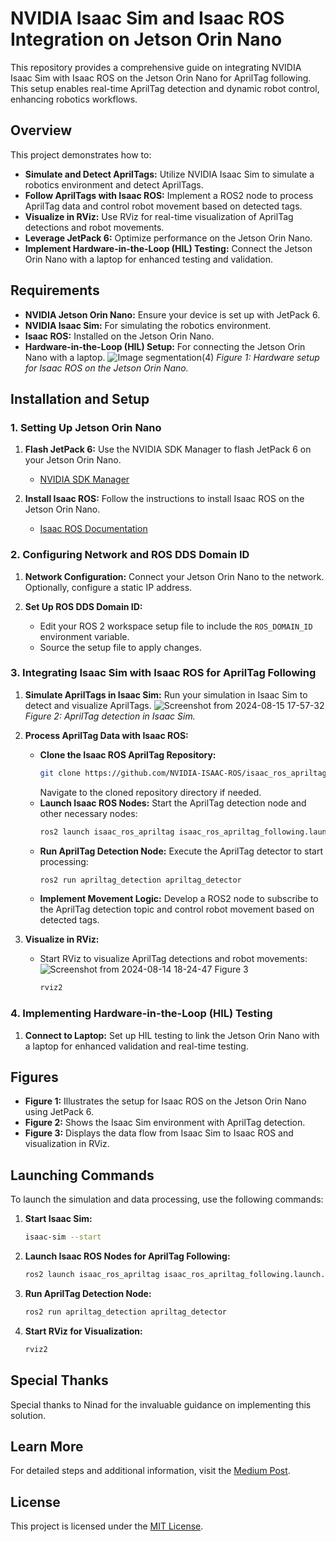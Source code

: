 # NVIDIA Isaac Sim and Isaac ROS Integration on Jetson Orin Nano

This repository provides a comprehensive guide on integrating NVIDIA Isaac Sim with Isaac ROS on the Jetson Orin Nano for AprilTag following. This setup enables real-time AprilTag detection and dynamic robot control, enhancing robotics workflows.

## Overview

This project demonstrates how to:

- **Simulate and Detect AprilTags:** Utilize NVIDIA Isaac Sim to simulate a robotics environment and detect AprilTags.
- **Follow AprilTags with Isaac ROS:** Implement a ROS2 node to process AprilTag data and control robot movement based on detected tags.
- **Visualize in RViz:** Use RViz for real-time visualization of AprilTag detections and robot movements.
- **Leverage JetPack 6:** Optimize performance on the Jetson Orin Nano.
- **Implement Hardware-in-the-Loop (HIL) Testing:** Connect the Jetson Orin Nano with a laptop for enhanced testing and validation.

## Requirements

- **NVIDIA Jetson Orin Nano:** Ensure your device is set up with JetPack 6.
- **NVIDIA Isaac Sim:** For simulating the robotics environment.
- **Isaac ROS:** Installed on the Jetson Orin Nano.
- **Hardware-in-the-Loop (HIL) Setup:** For connecting the Jetson Orin Nano with a laptop.
  ![Image segmentation(4)](https://github.com/user-attachments/assets/4bc1b81a-ce2f-44b8-9e28-24491ab53482)
  *Figure 1: Hardware setup for Isaac ROS on the Jetson Orin Nano.*

## Installation and Setup

### 1. Setting Up Jetson Orin Nano

1. **Flash JetPack 6:** Use the NVIDIA SDK Manager to flash JetPack 6 on your Jetson Orin Nano.
   - [NVIDIA SDK Manager](https://developer.nvidia.com/sdk-manager)

2. **Install Isaac ROS:** Follow the instructions to install Isaac ROS on the Jetson Orin Nano.
   - [Isaac ROS Documentation](https://nvidia-isaac-ros.github.io/)

### 2. Configuring Network and ROS DDS Domain ID

1. **Network Configuration:** Connect your Jetson Orin Nano to the network. Optionally, configure a static IP address.

2. **Set Up ROS DDS Domain ID:**
   - Edit your ROS 2 workspace setup file to include the `ROS_DOMAIN_ID` environment variable.
   - Source the setup file to apply changes.

### 3. Integrating Isaac Sim with Isaac ROS for AprilTag Following

1. **Simulate AprilTags in Isaac Sim:** Run your simulation in Isaac Sim to detect and visualize AprilTags.
   ![Screenshot from 2024-08-15 17-57-32](https://github.com/user-attachments/assets/33b7a741-7ee2-4ea6-b493-fb1a80678122)
   *Figure 2: AprilTag detection in Isaac Sim.*

2. **Process AprilTag Data with Isaac ROS:**
   - **Clone the Isaac ROS AprilTag Repository:**
     ```bash
     git clone https://github.com/NVIDIA-ISAAC-ROS/isaac_ros_apriltag.git
     ```
     Navigate to the cloned repository directory if needed.
   - **Launch Isaac ROS Nodes:** Start the AprilTag detection node and other necessary nodes:
     ```bash
     ros2 launch isaac_ros_apriltag isaac_ros_apriltag_following.launch.py
     ```
   - **Run AprilTag Detection Node:** Execute the AprilTag detector to start processing:
     ```bash
     ros2 run apriltag_detection apriltag_detector
     ```
   - **Implement Movement Logic:** Develop a ROS2 node to subscribe to the AprilTag detection topic and control robot movement based on detected tags.

3. **Visualize in RViz:**
   - Start RViz to visualize AprilTag detections and robot movements:
     ![Screenshot from 2024-08-14 18-24-47](https://github.com/user-attachments/assets/ed34fb93-5625-4605-875c-a296b5b33084)
    Figure 3
     ```bash
     rviz2
     ```

### 4. Implementing Hardware-in-the-Loop (HIL) Testing

1. **Connect to Laptop:** Set up HIL testing to link the Jetson Orin Nano with a laptop for enhanced validation and real-time testing.

## Figures

- **Figure 1:** Illustrates the setup for Isaac ROS on the Jetson Orin Nano using JetPack 6.
- **Figure 2:** Shows the Isaac Sim environment with AprilTag detection.
- **Figure 3:** Displays the data flow from Isaac Sim to Isaac ROS and visualization in RViz.

## Launching Commands

To launch the simulation and data processing, use the following commands:

1. **Start Isaac Sim:**
    ```bash
    isaac-sim --start
    ```

2. **Launch Isaac ROS Nodes for AprilTag Following:**
    ```bash
    ros2 launch isaac_ros_apriltag isaac_ros_apriltag_following.launch.py
    ```

3. **Run AprilTag Detection Node:**
    ```bash
    ros2 run apriltag_detection apriltag_detector
    ```

4. **Start RViz for Visualization:**
    ```bash
    rviz2
    ```

## Special Thanks

Special thanks to Ninad for the invaluable guidance on implementing this solution.

## Learn More

For detailed steps and additional information, visit the [Medium Post](https://medium.com/@kabilankb2003/hardware-in-the-loop-with-nvidia-jetson-orin-nano-using-isaac-sim-and-isaac-ros-apriltag-a59d78a7f146).

## License

This project is licensed under the [MIT License](LICENSE).

